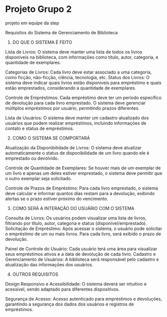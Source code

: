 # Projeto Grupo 2
 projeto em equipe da step 

Requisitos do Sistema de Gerenciamento de Biblioteca

1. DO QUE O SISTEMA É FEITO

Lista de Livros: O sistema deve manter uma lista de todos os livros disponíveis na biblioteca, com informações como título, autor, categoria, e quantidade de exemplares.

Categorias de Livros: Cada livro deve estar associado a uma categoria, como ficção, não-ficção, ciência, tecnologia, etc.
Status dos Livros: O sistema deve indicar quais livros estão disponíveis para empréstimo e quais estão emprestados, considerando a quantidade de exemplares.

Controle de Empréstimos: Cada empréstimo deve ter um período específico de devolução para cada livro emprestado. O sistema deve gerenciar múltiplos empréstimos por usuário, permitindo prazos diferentes.

Lista de Usuários: O sistema deve manter um cadastro atualizado dos usuários que podem realizar empréstimos, incluindo informações de contato e status de empréstimos.

2. COMO O SISTEMA SE COMPORTARÁ

Atualização da Disponibilidade de Livros: O sistema deve atualizar automaticamente o status de disponibilidade de um livro quando ele é emprestado ou devolvido.

Controle de Quantidade de Exemplares: Se houver mais de um exemplar de um livro e apenas um deles estiver emprestado, o sistema deve permitir que o outro exemplar seja solicitado.

Controle de Prazos de Empréstimo: Para cada livro emprestado, o sistema deve calcular e informar quantos dias restam para a devolução, exibindo alertas se o prazo estiver próximo do vencimento.


3. COMO SERÁ A INTERAÇÃO DO USUÁRIO COM O SISTEMA

Consulta de Livros: Os usuários podem visualizar uma lista de livros, filtrando por título, autor, categoria e status (disponível/emprestado).
Solicitação de Empréstimo: Após acessar o sistema, o usuário pode solicitar o empréstimo de um ou mais livros. Para cada livro, será exibido o prazo de devolução.

Painel de Controle do Usuário: Cada usuário terá uma área para visualizar seus empréstimos ativos e a data de devolução de cada livro.
Cadastro e Gerenciamento de Usuários: A biblioteca será responsável pelo cadastro e atualização das informações dos usuários.

4. OUTROS REQUISITOS

Design Responsivo e Acessibilidade: O sistema deverá ser intuitivo e acessível, sendo adaptado para diferentes dispositivos.

Segurança de Acesso: Acesso autenticado para empréstimos e devoluções, garantindo a segurança dos dados dos usuários e registros de empréstimos.